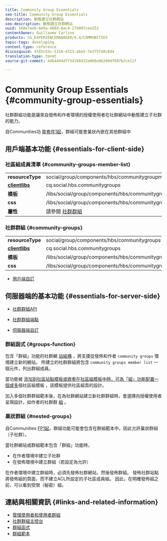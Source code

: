 ```yaml
---
title: Community Group Essentials
seo-title: Community Group Essentials
description: 動態建立社群網站
seo-description: 動態建立社群網站
uuid: 168e7aeb-6e9a-468d-8ac4-274007cea252
contentOwner: Guillaume Carlino
products: SG_EXPERIENCEMANAGER/6.4/COMMUNITIES
topic-tags: developing
content-type: reference
discoiquuid: 4f85cd3c-5158-4f23-abe2-7e375fd0c8d4
translation-type: tm+mt
source-git-commit: 4d64494dff34108d32e060a96209df697b2ce11f

---
```



# Community Group Essentials {#community-group-essentials}

社群群組功能是讓來自發佈和作者環境的授權使用者在社群網站中動態建立子社群的能力。

自Communities功 [能套件1起](deploy-communities.md#latestfeaturepack)，群組可能會巢狀內嵌在其他群組中

## 用戶端基本功能 {#essentials-for-client-side}

### 社區組成員清單 {#community-groups-member-list}

<table> 
 <tbody>
  <tr>
   <td> <strong>resourceType</strong></td> 
   <td>social/group/components/hbs/communitygroupmemberlist</td> 
  </tr>
  <tr>
   <td> <a href="clientlibs.md"><strong>clientlibs</strong></a></td> 
   <td>cq.social.hbs.communitygroups</td> 
  </tr>
  <tr>
   <td> <strong>模板</strong></td> 
   <td> /libs/social/group/components/hbs/communitygroupmemberlist/communitygroupmemberlist.hbs<br /> </td> 
  </tr>
  <tr>
   <td> <strong>css</strong></td> 
   <td> /libs/social/group/components/hbs/communitygroupmemberlist/clientlibs/memberList.css</td> 
  </tr>
  <tr>
   <td><strong>屬性</strong></td> 
   <td>請參閱 <a href="creating-groups.md">社群群組</a></td> 
  </tr>
 </tbody>
</table>

### 社群群組 {#community-groups}

<table> 
 <tbody>
  <tr>
   <td> <strong>resourceType</strong></td> 
   <td>social/group/components/hbs/communitygroups</td> 
  </tr>
  <tr>
   <td> <a href="clientlibs.md"><strong>clientlibs</strong></a></td> 
   <td>cq.social.hbs.communitygroups</td> 
  </tr>
  <tr>
   <td> <strong>模板</strong></td> 
   <td> /libs/social/group/components/hbs/communitygroups/communitygroups.hbs<br /> </td> 
  </tr>
  <tr>
   <td> <strong>css</strong></td> 
   <td> /libs/social/group/components/hbs/communitygroupmemberlist/clientlibs/communitygroups.css</td> 
  </tr>
 </tbody>
</table>

* [用戶端自訂](client-customize.md)

## 伺服器端的基本功能 {#essentials-for-server-side}

* [社群群組API](https://helpx.adobe.com/experience-manager/6-4/sites/developing/using/reference-materials/javadoc/com/adobe/cq/social/group/client/api/package-summary.html)

* [社群群組端點](https://helpx.adobe.com/experience-manager/6-4/sites/developing/using/reference-materials/javadoc/com/adobe/cq/social/group/client/endpoints/package-summary.html)

* [伺服器端自訂](server-customize.md)

### 群組函式 {#groups-function}

包含「群組」功能的社群網 [站結構](functions.md#groups-function) ，將支援從發佈和作者 `community groups` 環境建立新的網站。 所建立的社群群組將包含 `community groups member list` 一個元件，列出群組成員。

當功能被 [添加到社區站點模板或嵌套在社區組模板中時，可為「組」功能配置一個或多](tools-groups.md)個社區組模板 [](sites.md) ，該模板提供社區組頁的設計。

加入多個社群群組範本後，在為社群網站建立新社群群組時，會選擇向授權使用者呈現設計，如作者的社群群 [組](creating-groups.md) 。

### 巢狀群組 {#nested-groups}

自Communities [FP1起](deploy-communities.md#latestfeaturepack)，群組功能可能會包含在群組範本中，因此允許巢狀群組（子社群）。

當社群網站或群組範本包含「群組」功能時，

* 在作者環境中建立子社群
* 在發佈環境中建立群組（若設定為允許）

在作者環境中建立群組時，必須先發佈社群網站，然後發佈群組。 發佈社群站點將發佈組的頁面，而不建立ACL所設定的子社區成員組。 因此，在明確發佈組之前，可以看到受限（秘密）組。

## 連結與相關資訊 {#links-and-related-information}

* [管理使用者和使用者群組](users.md)
* [社群群組主控台](groups.md)
* [群組函式](functions.md#groups-function)
* [群組範本](tools-groups.md)

